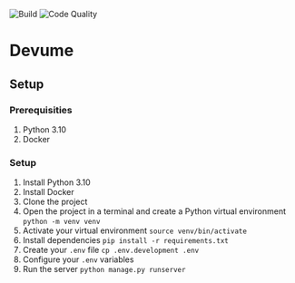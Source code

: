 ![Build](https://github.com/joshkotrous/devume-backend/actions/workflows/run_tests.yml/badge.svg)
![Code Quality](https://github.com/joshkotrous/devume-backend/actions/workflows/check_code_quality.yml/badge.svg)
# Devume
## Setup
### Prerequisities
1. Python 3.10
2. Docker

### Setup
1. Install Python 3.10
2. Install Docker
3. Clone the project
4. Open the project in a terminal and create a Python virtual environment `python -m venv venv`
5. Activate your virtual environment `source venv/bin/activate`
6. Install dependencies `pip install -r requirements.txt`
7. Create your `.env` file `cp .env.development .env`
8. Configure your `.env` variables
9. Run the server `python manage.py runserver`
